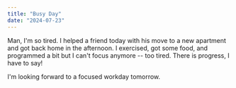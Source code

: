 ```yaml
---
title: "Busy Day"
date: "2024-07-23"
---
```


Man, I'm so tired. I helped a friend today with his move to a new apartment and got back home in the afternoon. I exercised, got some food, and programmed a bit but I can't focus anymore -- too tired. There is progress, I have to say!

I'm looking forward to a focused workday tomorrow.
